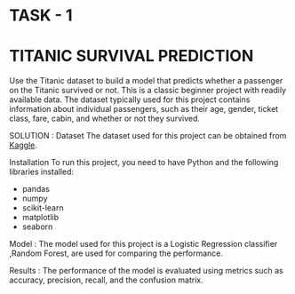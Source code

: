 # TASK - 1
# TITANIC SURVIVAL PREDICTION 

Use the Titanic dataset to build a model that predicts whether a passenger on the Titanic survived or not. This is a classic beginner project with readily available data.
The dataset typically used for this project contains information about individual passengers, such as their age, gender, ticket
class, fare, cabin, and whether or not they survived.

SOLUTION :
Dataset
The dataset used for this project can be obtained from [Kaggle](https://www.kaggle.com/datasets/yasserh/titanic-dataset).

Installation
To run this project, you need to have Python and the following libraries installed:
- pandas
- numpy
- scikit-learn
- matplotlib
- seaborn

Model :
The model used for this project is a Logistic Regression classifier ,Random Forest, are used for comparing the performance.

Results :
The performance of the model is evaluated using metrics such as accuracy, precision, recall, and the confusion matrix. 


